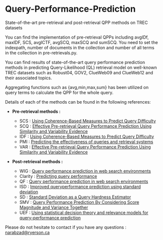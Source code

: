 # Query-Performance-Prediction
State-of-the-art pre-retrieval and post-retrieval QPP methods on TREC datasets

You can find the implementation of pre-retrieval QPPs including avgIDf, maxIDF, SCS, avgICTF, avgSCQ, maxSCQ and sumSCQ. You need to set  the indexpath, number of documents in the collection and number of all terms in the collection in pre-retrievals.py. 

You can find results of state-of-the-art query performance prediction methods in predicting Query-Likelihood (QL) retrieval model  on well-known TREC datasets such as Robust04, GOV2, ClueWeb09 and  ClueWeb12 and their associated topics.

Aggregating functions such as {avg,min,max,sum} has been utilized on query terms to calculate the QPP for the whole query.

Details of each of the methods can be found in the following references: 

- **Pre-retrieval methods :**
  - SCS : [Using Coherence-Based Measures to Predict Query Difficulty](https://link.springer.com/chapter/10.1007/978-3-540-78646-7_80)
  - SCQ : [Effective Pre-retrieval Query Performance Prediction Using Similarity and Variability Evidence](https://link.springer.com/chapter/10.1007/978-3-540-78646-7_80)
  - IDF : [Using Coherence-Based Measures to Predict Query Difficulty](https://link.springer.com/chapter/10.1007/978-3-540-78646-7_80)
  - PMI : [Predicting the effectiveness of queries and retrieval systems](https://dl.acm.org/doi/10.1145/1842890.1842906)
  - VAR : [Effective Pre-retrieval Query Performance Prediction Using Similarity and Variability Evidence](https://link.springer.com/chapter/10.1007/978-3-540-78646-7_80)

- **Post-retrieval methods :**
  - WIG : [Query performance prediction in web search environments](https://dl.acm.org/doi/10.1145/1277741.1277835)
  - Clarity : [Predicting query performance](https://dl.acm.org/doi/10.1145/564376.564429)
  - QF : [Query performance prediction in web search environments](https://dl.acm.org/doi/10.1145/1277741.1277835)
  - ISD : [Improved queryperformance prediction using standard deviation](https://dl.acm.org/doi/10.1145/2009916.2010063)
  - SD : [Standard Deviation as a Query Hardness Estimator](https://link.springer.com/chapter/10.1007/978-3-642-16321-0_21)
  - SMV : [Query Performance Prediction By Considering Score Magnitude and Variance Together](https://dl.acm.org/doi/abs/10.1145/2661829.2661906)
  - UEF : [Using statistical decision theory and relevance models for query-performance prediction](https://dl.acm.org/doi/10.1145/1835449.1835494)

Please do not hesitate to contact if you have any questions : narabzad@ryerson.ca
